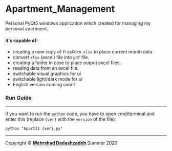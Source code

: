 # Apartment_Management
Personal PyQt5 windows application which created for managing my personal apartment.

#### it's capable of: 
+ creating a new copy of `FreeForm.xlsx` to place current month data.
+ convert `xlsx` (excel) file into `pdf` file.
+ creating a folder in case to place output excel files.
+ reading data from an excel file.
+ switchable visual graphics for ui
+ switchable light/dark mode for ui
+ English version coming soon!

### Run Guide
----
if you want to run the `python` code, you have to open cmd/terminal and enter this (replace `{ver}` with the `version` of the file):
```
python "Apart11 {ver}.py"
```

----------
Copyright © **[Mehrshad Dadashzadeh](https://www.linkedin.com/in/mehrshad-dadashzadeh-7053491b3/)** Summer 2020
